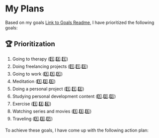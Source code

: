 # My Plans

Based on my goals [Link to Goals Readme](./goals/readme.md), I have prioritized the following goals:

## 🏆 Prioritization

1. Going to therapy (1️⃣.2️⃣.1️⃣)
2. Doing freelancing projects (1️⃣.1️⃣.3️⃣)
3. Going to work (1️⃣.1️⃣.1️⃣)
4. Meditation (1️⃣.2️⃣.5️⃣)
5. Doing a personal project (1️⃣.1️⃣.2️⃣)
6. Studying personal development content (1️⃣.2️⃣.2️⃣)
7. Exercise (1️⃣.2️⃣.6️⃣)
8. Watching series and movies (1️⃣.3️⃣.5️⃣)
9. Traveling (1️⃣.3️⃣.7️⃣)

To achieve these goals, I have come up with the following action plan:
